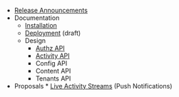 * [Release Announcements](https://github.com/oaeproject/Hilary/wiki/Release-Announcements)
* Documentation
    * [Installation](https://github.com/oaeproject/Hilary/blob/master/README.md)
    * [Deployment](https://github.com/oaeproject/Hilary/wiki/Deployment-Documentation) (draft)
    * Design
        * [Authz API](https://github.com/oaeproject/Hilary/wiki/Authz-API)
        * [Activity API](https://github.com/oaeproject/Hilary/wiki/Activity-API)
        * Config API
        * Content API
        * Tenants API
* Proposals
        * [Live Activity Streams](https://github.com/oaeproject/Hilary/wiki/Live-Activity-Streams) (Push Notifications)